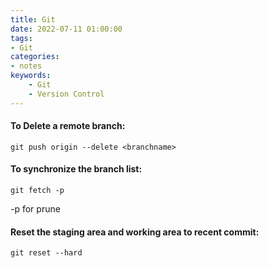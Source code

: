 ```yaml
---
title: Git
date: 2022-07-11 01:00:00
tags:
- Git
categories:
- notes
keywords:
    - Git
    - Version Control
---
```



#### To Delete a remote branch:
    git push origin --delete <branchname>

#### To synchronize the branch list:
    git fetch -p
-p for prune

#### Reset the staging area and working area to recent commit:
    git reset --hard